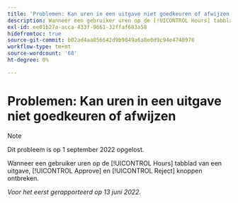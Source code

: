 ```yaml
---
title: 'Problemen: Kan uren in een uitgave niet goedkeuren of afwijzen.'
description: Wanneer een gebruiker uren op de [!UICONTROL Hours] tabblad van een uitgave, [!UICONTROL Approve] en [!UICONTROL Reject] knoppen ontbreken.
exl-id: ee01b27a-acca-433f-9661-32ffaf683a58
hidefromtoc: true
source-git-commit: b02ad4aa856642d9b9849a6a8e0d9c94e4748970
workflow-type: tm+mt
source-wordcount: '68'
ht-degree: 0%

---
```


# Problemen: Kan uren in een uitgave niet goedkeuren of afwijzen

>[!NOTE]
>
>Dit probleem is op 1 september 2022 opgelost.

Wanneer een gebruiker uren op de [!UICONTROL Hours] tabblad van een uitgave, [!UICONTROL Approve] en [!UICONTROL Reject] knoppen ontbreken.

_Voor het eerst gerapporteerd op 13 juni 2022._
